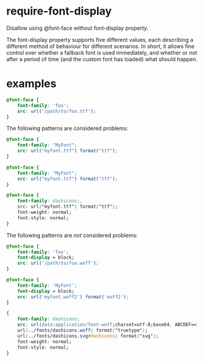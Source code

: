 # require-font-display

Disallow using @font-face without font-display property.

The font-display property supports five different values, each describing a different method of behaviour for different scenarios. In short, it allows fine control over whether a fallback font is used immediately, and whether or not after a period of time (and the custom font has loaded) what should happen.

# examples

<!-- prettier-ignore -->
```css
@font-face {
	font-family: 'foo';
	src: url('/path/to/foo.ttf');
} 
```

The following patterns are considered problems:

<!-- prettier-ignore -->
```css
@font-face {
	font-family: "MyFont";
	src: url("myfont.ttf") format("ttf");
} 
```

<!-- prettier-ignore -->
```css
@font-face {
	font-family: "MyFont";
	src: url("myfont.ttf") format("ttf");
} 
```

<!-- prettier-ignore -->
```css
@font-face {  
	font-family: dashicons;,   
	src: url("myfont.ttf") format("ttf"); 
	font-weight: normal; 
	font-style: normal; 
} 
```

The following patterns are _not_ considered problems:

<!-- prettier-ignore -->
```css
@font-face {
	font-family: 'foo';
	font-display = block;
	src: url('/path/to/foo.woff');
} 
```

<!-- prettier-ignore -->
```css
@font-face {
	font-family: 'MyFont';
	font-display = block;
	src: url('myfont.woff2') format('woff2');
} 
```

<!-- prettier-ignore -->
```css
{ 
	font-family: dashicons; 
	src: url(data:application/font-woff;charset=utf-8;base64, ABCDEF==) format ("woff"); 
	url(../fonts/dashicons.woff) format("truetype"); 
	url(../fonts/dashicons.svg#dashicons) format("svg"); 
	font-weight: normal; 
	font-style: normal; 
}
```
